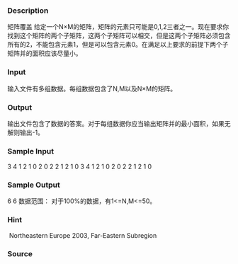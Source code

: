 
### Description
矩阵覆盖 给定一个N×M的矩阵，矩阵的元素只可能是0,1,2三者之一。现在要求你找到这个矩阵的两个子矩阵，这两个子矩阵可以相交，但是这两个子矩阵必须包含所有的2，不能包含元素1，但是可以包含元素0。在满足以上要求的前提下两个子矩阵并的面积应该尽量小。
### Input
输入文件有多组数据。每组数据包含了N,M以及N×M的矩阵。
### Output
输出文件包含了数据的答案。对于每组数据你应当输出矩阵并的最小面积，如果无解则输出-1。
### Sample Input
3 4
1 2 1 0
2 0 2 2
1 2 1 0
3 4
1 2 1 0
2 0 2 2
1 2 1 0

### Sample Output
6
6
数据范围：
对于100%的数据，有1<=N,M<=50。

### Hint
 Northeastern Europe 2003, Far-Eastern Subregion
### Source
